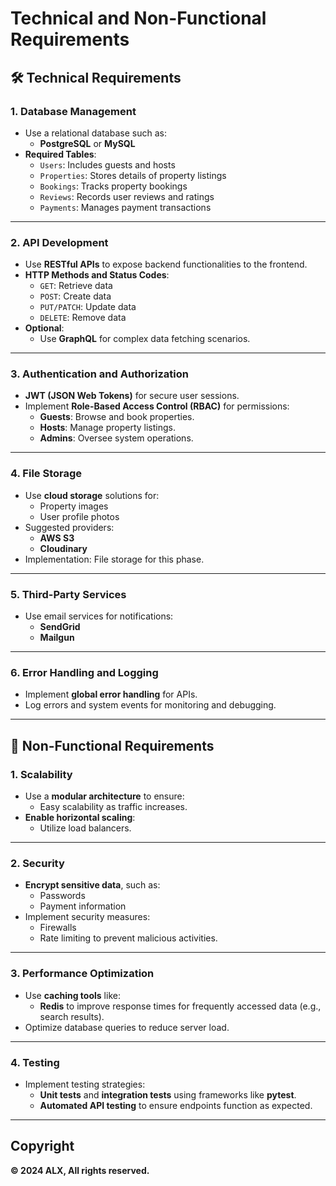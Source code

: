 # Technical and Non-Functional Requirements

## 🛠️ Technical Requirements

### 1. Database Management

- Use a relational database such as:
  - **PostgreSQL** or **MySQL**
- **Required Tables**:
  - `Users`: Includes guests and hosts
  - `Properties`: Stores details of property listings
  - `Bookings`: Tracks property bookings
  - `Reviews`: Records user reviews and ratings
  - `Payments`: Manages payment transactions

---

### 2. API Development

- Use **RESTful APIs** to expose backend functionalities to the frontend.
- **HTTP Methods and Status Codes**:
  - `GET`: Retrieve data
  - `POST`: Create data
  - `PUT/PATCH`: Update data
  - `DELETE`: Remove data
- **Optional**:
  - Use **GraphQL** for complex data fetching scenarios.

---

### 3. Authentication and Authorization

- **JWT (JSON Web Tokens)** for secure user sessions.
- Implement **Role-Based Access Control (RBAC)** for permissions:
  - **Guests**: Browse and book properties.
  - **Hosts**: Manage property listings.
  - **Admins**: Oversee system operations.

---

### 4. File Storage

- Use **cloud storage** solutions for:
  - Property images
  - User profile photos
- Suggested providers:
  - **AWS S3**
  - **Cloudinary**
- Implementation: File storage for this phase.

---

### 5. Third-Party Services

- Use email services for notifications:
  - **SendGrid**
  - **Mailgun**

---

### 6. Error Handling and Logging

- Implement **global error handling** for APIs.
- Log errors and system events for monitoring and debugging.

---

## 🚀 Non-Functional Requirements

### 1. Scalability

- Use a **modular architecture** to ensure:
  - Easy scalability as traffic increases.
- **Enable horizontal scaling**:
  - Utilize load balancers.

---

### 2. Security

- **Encrypt sensitive data**, such as:
  - Passwords
  - Payment information
- Implement security measures:
  - Firewalls
  - Rate limiting to prevent malicious activities.

---

### 3. Performance Optimization

- Use **caching tools** like:
  - **Redis** to improve response times for frequently accessed data (e.g., search results).
- Optimize database queries to reduce server load.

---

### 4. Testing

- Implement testing strategies:
  - **Unit tests** and **integration tests** using frameworks like **pytest**.
  - **Automated API testing** to ensure endpoints function as expected.

---

## Copyright

**© 2024 ALX, All rights reserved.**
